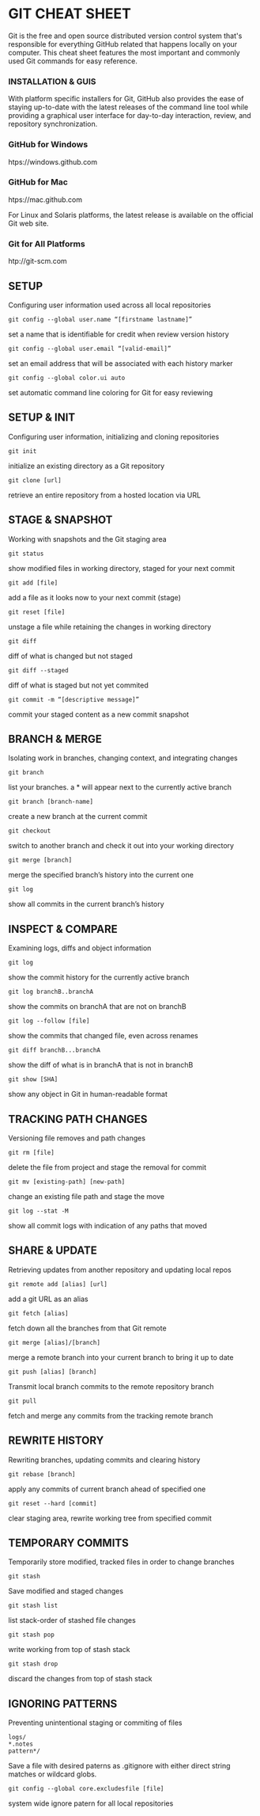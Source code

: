 # GIT CHEAT SHEET
                 
Git is the free and open source distributed version control system that's responsible for everything GitHub
related that happens locally on your computer. This cheat sheet features the most important and commonly
used Git commands for easy reference.

### INSTALLATION & GUIS
With platform specific installers for Git, GitHub also provides the ease of staying up-to-date with the latest releases of the command line tool while providing a graphical user interface for day-to-day
interaction, review, and repository synchronization.

### GitHub for Windows
htps://windows.github.com

### GitHub for Mac
htps://mac.github.com

For Linux and Solaris platforms, the latest release is available on the official Git web site.

### Git for All Platforms
htp://git-scm.com

## SETUP
Configuring user information used across all local repositories
```
git config --global user.name “[firstname lastname]”
```
set a name that is identifiable for credit when review version history
```
git config --global user.email “[valid-email]”
```
set an email address that will be associated with each history marker
```
git config --global color.ui auto
```
set automatic command line coloring for Git for easy reviewing


## SETUP & INIT
Configuring user information, initializing and cloning repositories
```
git init
```
initialize an existing directory as a Git repository
```
git clone [url]
```
retrieve an entire repository from a hosted location via URL

## STAGE & SNAPSHOT
Working with snapshots and the Git staging area 
```
git status
```
show modified files in working directory, staged for your next commit
```
git add [file]
```
add a file as it looks now to your next commit (stage)
```
git reset [file]
```
unstage a file while retaining the changes in working directory
```
git diff
```
diff of what is changed but not staged
```
git diff --staged
```
diff of what is staged but not yet commited
```
git commit -m “[descriptive message]”
```
commit your staged content as a new commit snapshot

## BRANCH & MERGE
Isolating work in branches, changing context, and integrating changes
```
git branch
```
list your branches. a * will appear next to the currently active branch
```
git branch [branch-name]
```
create a new branch at the current commit
```
git checkout
```
switch to another branch and check it out into your working directory
```
git merge [branch]
```
merge the specified branch’s history into the current one
```
git log
```
show all commits in the current branch’s history

## INSPECT & COMPARE
Examining logs, diffs and object information
```
git log
```
show the commit history for the currently active branch
```
git log branchB..branchA
```
show the commits on branchA that are not on branchB
```
git log --follow [file]
```
show the commits that changed file, even across renames
```
git diff branchB...branchA
```
show the diff of what is in branchA that is not in branchB
```
git show [SHA]
```
show any object in Git in human-readable format

## TRACKING PATH CHANGES
Versioning file removes and path changes
```
git rm [file]
```
delete the file from project and stage the removal for commit
```
git mv [existing-path] [new-path]
```
change an existing file path and stage the move
```
git log --stat -M
```
show all commit logs with indication of any paths that moved

## SHARE & UPDATE
Retrieving updates from another repository and updating local repos
```
git remote add [alias] [url]
```
add a git URL as an alias
```
git fetch [alias]
```
fetch down all the branches from that Git remote
```
git merge [alias]/[branch]
```
merge a remote branch into your current branch to bring it up to date
```
git push [alias] [branch]
```
Transmit local branch commits to the remote repository branch
```
git pull
```
fetch and merge any commits from the tracking remote branch

## REWRITE HISTORY
Rewriting branches, updating commits and clearing history
```
git rebase [branch]
```
apply any commits of current branch ahead of specified one
```
git reset --hard [commit]
```
clear staging area, rewrite working tree from specified commit

## TEMPORARY COMMITS
Temporarily store modified, tracked files in order to change branches
```
git stash
```
Save modified and staged changes
```
git stash list
```
list stack-order of stashed file changes
```
git stash pop
```
write working from top of stash stack
```
git stash drop
```
discard the changes from top of stash stack

## IGNORING PATTERNS
Preventing unintentional staging or commiting of files
```
logs/
*.notes
pattern*/
```
Save a file with desired paterns as .gitignore with either direct string matches or wildcard globs.
```
git config --global core.excludesfile [file]
```
system wide ignore patern for all local repositories
